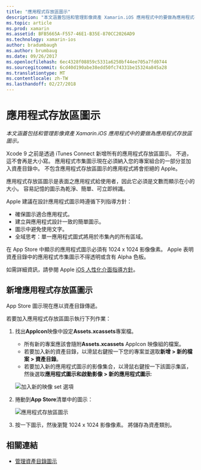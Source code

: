 ```yaml
---
title: "應用程式存放區圖示"
description: "本文涵蓋包括和管理影像資產 Xamarin.iOS 應用程式中的要做為應用程式存放區圖示。"
ms.topic: article
ms.prod: xamarin
ms.assetid: BFB5665A-F557-46E1-B35E-870CC2026AD9
ms.technology: xamarin-ios
author: bradumbaugh
ms.author: brumbaug
ms.date: 09/26/2017
ms.openlocfilehash: 6ec4328f08859c5331a6250bf44ee705a7fd0744
ms.sourcegitcommit: 6cd40d190abe38edd50fc74331be15324a845a28
ms.translationtype: MT
ms.contentlocale: zh-TW
ms.lasthandoff: 02/27/2018
---
```

# <a name="app-store-icon"></a>應用程式存放區圖示

_本文涵蓋包括和管理影像資產 Xamarin.iOS 應用程式中的要做為應用程式存放區圖示。_

Xcode 9 之前是透過 iTunes Connect 新增所有的應用程式存放區圖示。 不過，這不會再是大小寫。 應用程式市集圖示現在必須納入您的專案組合的一部分並加入資產目錄中。 不包含應用程式存放區圖示的應用程式將會拒絕的 Apple。

應用程式存放區圖示是表面之應用程式給使用者，因此它必須是文數而顯示在小的大小。 容易記憶的圖示為乾淨、簡單、可立即辨識。

Apple 建議在設計應用程式圖示時遵循下列指導方針：

- 確保圖示適合應用程式。
- 建立與應用程式設計一致的簡單圖示。
- 圖示中避免使用文字。
- 全域思考：單一應用程式圖式將用於市集內的所有區域。

在 App Store 中顯示的應用程式圖示必須有 1024 x 1024 影像像素。  Apple 表明資產目錄中的應用程式市集圖示不得透明或含有 Alpha 色板。

如需詳細資訊，請參閱 Apple [iOS 人性化介面指導方針](https://developer.apple.com/ios/human-interface-guidelines/icons-and-images/image-size-and-resolution/)。

## <a name="adding-an-app-store-icon"></a>新增應用程式存放區圖示

App Store 圖示現在應以資產目錄傳遞。 

若要加入應用程式存放區圖示執行下列作業：

1. 找出**AppIcon**映像中設定**Assets.xcassets**專案檔。 
    - 所有新的專案應該會隨附**Assets.xcassets** AppIcon 映像組的檔案。
    - 若要加入新的資產目錄，以滑鼠右鍵按一下您的專案並選取**新增 > 新的檔案 > 資產目錄**。
    - 若要加入新的應用程式圖示的影像集合，以滑鼠右鍵按一下該圖示集區，然後選取**應用程式圖示和啟動影像 > 新的應用程式圖示**:
    
    ![加入新的映像 set 選項](app-store-icon-images/image1.png)

2. 捲動到**App Store**清單中的圖示：

    ![應用程式存放區圖示](app-store-icon-images/image2.png)

3. 按一下圖示，然後瀏覽 1024 x 1024 影像像素。 將儲存為資產類別。




## <a name="related-links"></a>相關連結

- [管理資產目錄圖示](~/ios/app-fundamentals/images-icons/app-icons.md#managing)
